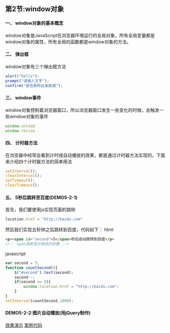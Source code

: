 ## 第2节:window对象

#### 一、 window对象的基本概念
window对象是JavaScript在浏览器环境运行的全局对象，所有全局变量都是window对象的属性，所有全局的函数都是window对象的方法。

#### 二、 弹出框
window对象有三个弹出框方法
``` js
alert("hello");
prompt("请输入文字");
confirm("是否删除此条数据");
```

#### 三、 window事件
window对象控制着浏览器窗口，所以浏览器窗口发生一些变化的时候，会触发一些window对象的事件
``` js
window.onload
window.resize
```

#### 四、 计时器方法
在浏览器中经常会看到计时或自动播放的效果，都是通过计时器方法实现的，下面来介绍四个计时器方法的简单用法
``` js
setInterval();
clearInterval();
setTimeout();
clearTimeout();
```

#### 五、 5秒后跳转至百度(DEMO5-2-1)
首先，我们要使用js实现页面的跳转
``` js
location.href = "http://baidu.com"
```

然后我们实现五秒钟之后跳转到百度，代码如下：
html
``` html
<p><span id="second">5</span>秒后自动跳转到百度</p>
<!-- span用来显示剩余的秒数 -->
```
javascript
``` js
var second = 5;
function countSecond(){
    $("#second").text(second);
    second--;
    if(second == 0){
        window.location.href = "http://baidu.com";
    }
}
setInterval(countSecond,1000);
```

#### DEMO5-2-2:图片自动播放(用jQuery制作)
[效果演示]()
[案例代码]()


